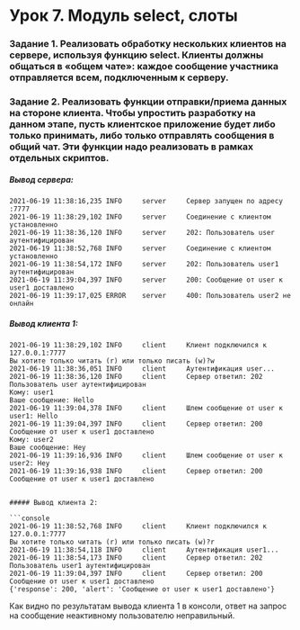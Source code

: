 # Урок 7. Модуль select, слоты

### Задание 1. Реализовать обработку нескольких клиентов на сервере, используя функцию select. Клиенты должны общаться в «общем чате»: каждое сообщение участника отправляется всем, подключенным к серверу.
### Задание 2. Реализовать функции отправки/приема данных на стороне клиента. Чтобы упростить разработку на данном этапе, пусть клиентское приложение будет либо только принимать, либо только отправлять сообщения в общий чат. Эти функции надо реализовать в рамках отдельных скриптов.

##### Вывод сервера:

```console
2021-06-19 11:38:16,235 INFO     server     Сервер запущен по адресу :7777
2021-06-19 11:38:29,102 INFO     server     Соединение с клиентом установленно
2021-06-19 11:38:36,120 INFO     server     202: Пользователь user аутентифицирован
2021-06-19 11:38:52,768 INFO     server     Соединение с клиентом установленно
2021-06-19 11:38:54,172 INFO     server     202: Пользователь user1 аутентифицирован
2021-06-19 11:39:04,397 INFO     server     200: Сообщение от user к user1 доставлено
2021-06-19 11:39:17,025 ERROR    server     400: Пользователь user2 не онлайн
```

##### Вывод клиента 1:

```console
2021-06-19 11:38:29,102 INFO     client     Клиент подключился к 127.0.0.1:7777
Вы хотите только читать (r) или только писать (w)?w
2021-06-19 11:38:36,051 INFO     client     Аутентификация user...
2021-06-19 11:38:36,120 INFO     client     Сервер ответил: 202 Пользователь user аутентифицирован
Кому: user1
Ваше сообщение: Hello
2021-06-19 11:39:04,378 INFO     client     Шлем сообщение от user к user1: Hello
2021-06-19 11:39:04,397 INFO     client     Сервер ответил: 200 Сообщение от user к user1 доставлено
Кому: user2
Ваше сообщение: Hey
2021-06-19 11:39:16,936 INFO     client     Шлем сообщение от user к user2: Hey
2021-06-19 11:39:16,938 INFO     client     Сервер ответил: 200 Сообщение от user к user1 доставлено
```
```

##### Вывод клиента 2:

```console
2021-06-19 11:38:52,768 INFO     client     Клиент подключился к 127.0.0.1:7777
Вы хотите только читать (r) или только писать (w)?r
2021-06-19 11:38:54,118 INFO     client     Аутентификация user1...
2021-06-19 11:38:54,173 INFO     client     Сервер ответил: 202 Пользователь user1 аутентифицирован
2021-06-19 11:39:04,397 INFO     client     Сервер ответил: 200 Сообщение от user к user1 доставлено
{'response': 200, 'alert': 'Сообщение от user к user1 доставлено'}
```

Как видно по результатам вывода клиента 1 в консоли, ответ на запрос на сообщение неактивному пользователю неправильный.
